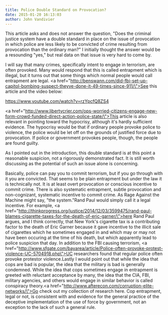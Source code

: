 ```yaml
---
title: Police Double Standard on Provocation?
date: 2015-01-20 16:13:03
author: John Vandivier
---
```




This article asks and does not answer the question, \"Does the criminal justice system have a double standard in place on the issue of provocation in which police are less likely to be convicted of crime resulting from provocation than the ordinary man?\" I initially thought the answer would be a resounding \"yes,\" but real data on that issue is very hard to come by.

I will say that many crimes, specifically intent to engage in terrorism, are often provoked. Many would respond that this is called entrapment which is illegal, but it turns out that some things which normal people would call entrapment are legal. <a href=\"http://benswann.com/did-fbi-set-up-capitol-bombing-suspect-theyve-done-it-49-times-since-911/\">See this article</a> and the video below:

https://www.youtube.com/watch?v=rzYpcfQ8ZS4

<a href=\"http://www.libertycrier.com/ops-worried-citizens-engage-new-form-crowd-funded-direct-action-police-state/\">This article is also relevant in pointing toward the hypocrisy</a>, although it's hardly sufficient evidence. The hypocrisy would be that if ordinary people provoke police to violence, the police would be let off on the grounds of justified force due to provocation. If police or government provokes people, though, the people are found guilty.

As I pointed out in the introduction, this double standard is at this point a reasonable suspicion, not a rigorously demonstrated fact. It is still worth discussing as the potential of such an issue alone is concerning.

Basically, police can pay you to commit terrorism, but if you go through with it you are convicted. That seems to be plain entrapment but under the law it is technically not. It is at least overt provocation or conscious incentive to commit crime. There is also systematic entrapment, subtle provocation and non-cognizant, systematic incentive to commit crime. As Rage Against the Machine might say, \"the system.\"Rand Paul would simply call it a legal incentive. For example, <a href=\"http://thinkprogress.org/justice/2014/12/03/3599475/rand-paul-blames-cigarette-taxes-for-the-death-of-eric-garner/\">here Rand Paul argues, and I think correctly, that New York's cigarette tax is a contributing factor to the death of Eric Garner</a> because it gave incentive to the illicit sale of cigarettes which he sometimes engaged in and which may or may not have been occuring at the time of his death, but which apparently lead to police suspicion that day.
In addition to the FBI causing terrorism, <a href=\"http://www.sfgate.com/bayarea/article/Police-often-provoke-protest-violence-UC-5704918.php\">UC researchers found that regular police often provoke protestor violence</a>.Lastly I would point out that while the idea that cops are bad is popular, the idea that the military is bad is generally condemned. While the idea that cops sometimes engage in entrapment is greeted with reluctant acceptance by many, the idea that the CIA, FBI, military agencies, and others would engage in similar behavior is called conspiracy theory.<a href=\"http://www.afterecon.com/corruption-elite-networks/\">Go check out my collection of research here</a>. Cop entrapment, legal or not, is consistent with and evidence for the general practice of the deceptive implementation of the use of force by government, not an exception to the lack of such a general rule.